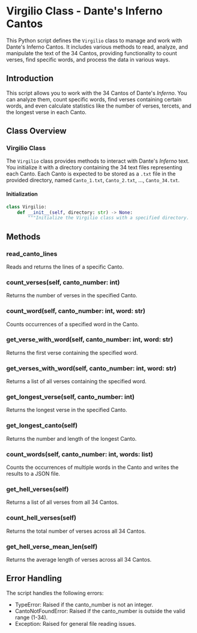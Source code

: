 # Virgilio Class - Dante's Inferno Cantos

This Python script defines the `Virgilio` class to manage and work with Dante's Inferno Cantos. It includes various methods to read, analyze, and manipulate the text of the 34 Cantos, providing functionality to count verses, find specific words, and process the data in various ways.

## Introduction

This script allows you to work with the 34 Cantos of Dante's *Inferno*. You can analyze them, count specific words, find verses containing certain words, and even calculate statistics like the number of verses, tercets, and the longest verse in each Canto.

## Class Overview

### Virgilio Class

The `Virgilio` class provides methods to interact with Dante's *Inferno* text. You initialize it with a directory containing the 34 text files representing each Canto. Each Canto is expected to be stored as a `.txt` file in the provided directory, named `Canto_1.txt`, `Canto_2.txt`, ..., `Canto_34.txt`.

#### Initialization

```python
class Virgilio:
    def __init__(self, directory: str) -> None:
        """Initialize the Virgilio class with a specified directory.

```

## Methods

### read_canto_lines

Reads and returns the lines of a specific Canto.

### count_verses(self, canto_number: int)

Returns the number of verses in the specified Canto.

### count_word(self, canto_number: int, word: str)

Counts occurrences of a specified word in the Canto.

### get_verse_with_word(self, canto_number: int, word: str)

Returns the first verse containing the specified word.

### get_verses_with_word(self, canto_number: int, word: str)

Returns a list of all verses containing the specified word.

### get_longest_verse(self, canto_number: int)

Returns the longest verse in the specified Canto.

### get_longest_canto(self)

Returns the number and length of the longest Canto.

### count_words(self, canto_number: int, words: list)

Counts the occurrences of multiple words in the Canto and writes the results to a JSON file.

### get_hell_verses(self)

Returns a list of all verses from all 34 Cantos.

### count_hell_verses(self)

Returns the total number of verses across all 34 Cantos.

### get_hell_verse_mean_len(self)

Returns the average length of verses across all 34 Cantos.

## Error Handling
The script handles the following errors:

- TypeError: Raised if the canto_number is not an integer.
- CantoNotFoundError: Raised if the canto_number is outside the valid range (1-34).
- Exception: Raised for general file reading issues.
